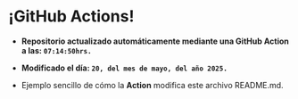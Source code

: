 # ¡GitHub Actions!
* **Repositorio actualizado automáticamente mediante una GitHub Action a las: `07:14:50hrs.`**
* **Modificado el día: `20, del mes de mayo, del año 2025.`**

* Ejemplo sencillo de cómo la **Action** modifica este archivo README.md.
